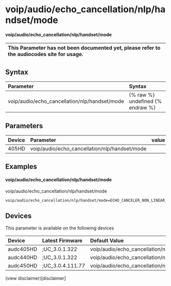 ﻿---
description: voip/audio/echo_cancellation/nlp/handset/mode
search: false
---

# voip/audio/echo_cancellation/nlp/handset/mode

#### voip/audio/echo_cancellation/nlp/handset/mode


| This Parameter has not been documented yet, please refer to the audiocodes site for usage.  |
| :--- |

## Syntax
| Parameter | Syntax |
| :--- | :--- |
|voip/audio/echo_cancellation/nlp/handset/mode | {% raw %} undefined {% endraw %} |

## Parameters
|Device|Parameter|value|Description|
|:---|:---|:---|:---|
| 405HD | voip/audio/echo_cancellation/nlp/handset/mode |  |  |

## Examples
#### voip/audio/echo_cancellation/nlp/handset/mode

voip/audio/echo_cancellation/nlp/handset/mode

```
voip/audio/echo_cancellation/nlp/handset/mode=ECHO_CANCELER_NON_LINEAR_PROCESSOR_MODE__LOW_SENSITIVITY
```

## Devices
This parameter is available on the following devices

| Device | Latest Firmware | Default Value |
|:---|:---|:---|
| audc405HD | ;UC_3.0.1.322 | voip/audio/echo_cancellation/nlp/handset/mode=ECHO_CANCELER_NON_LINEAR_PROCESSOR_MODE__LOW_SENSITIVITY 
| audc440HD | ;UC_3.0.1.322 | voip/audio/echo_cancellation/nlp/handset/mode=ECHO_CANCELER_NON_LINEAR_PROCESSOR_MODE__LOW_SENSITIVITY 
| audc450HD | ;UC_3.0.4.111.77 | voip/audio/echo_cancellation/nlp/handset/mode=ECHO_CANCELER_NON_LINEAR_PROCESSOR_MODE__LOW_SENSITIVITY 

(view disclaimer)[disclaimer]
